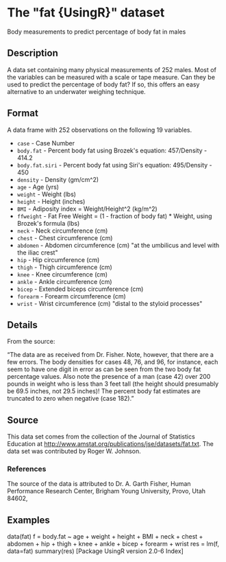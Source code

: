 # The "fat {UsingR}" dataset

Body measurements to predict percentage of body fat in males

## Description
A data set containing many physical measurements of 252 males. Most of the variables can be measured with a scale or tape measure. Can they be used to predict the percentage of body fat? If so, this offers an easy alternative to an underwater weighing technique.

## Format
A data frame with 252 observations on the following 19 variables.

- `case` - Case Number
- `body.fat` - Percent body fat using Brozek's equation: 457/Density - 414.2
- `body.fat.siri` - Percent body fat using Siri's equation: 495/Density - 450
- `density` - Density (gm/cm\^2)
- `age` - Age (yrs)
- `weight` - Weight (lbs)
- `height` - Height (inches)
- `BMI` - Adiposity index = Weight/Height^2 (kg/m^2)
- `ffweight` - Fat Free Weight = (1 - fraction of body fat) * Weight, using Brozek's formula (lbs)
- `neck` - Neck circumference (cm)
- `chest` - Chest circumference (cm)
- `abdomen` - Abdomen circumference (cm) "at the umbilicus and level with the iliac crest"
- `hip` - Hip circumference (cm)
- `thigh` - Thigh circumference (cm)
- `knee` - Knee circumference (cm)
- `ankle` - Ankle circumference (cm)
- `bicep` - Extended biceps circumference (cm)
- `forearm` - Forearm circumference (cm)
- `wrist` - Wrist circumference (cm) "distal to the styloid processes"

## Details
From the source:

“The data are as received from Dr. Fisher. Note, however, that there are a few errors. The body densities for cases 48, 76, and 96, for instance, each seem to have one digit in error as can be seen from the two body fat percentage values. Also note the presence of a man (case 42) over 200 pounds in weight who is less than 3 feet tall (the height should presumably be 69.5 inches, not 29.5 inches)! The percent body fat estimates are truncated to zero when negative (case 182).”

## Source
This data set comes from the collection of the Journal of Statistics Education at http://www.amstat.org/publications/jse/datasets/fat.txt. The data set was contributed by Roger W. Johnson.

### References
The source of the data is attributed to Dr. A. Garth Fisher, Human Performance Research Center, Brigham Young University, Provo, Utah 84602,

## Examples
data(fat)
f = body.fat ~ age + weight + height + BMI + neck + chest + abdomen +
hip + thigh + knee + ankle + bicep + forearm + wrist
res = lm(f, data=fat)
summary(res)
[Package UsingR version 2.0-6 Index]